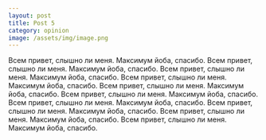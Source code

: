 ```yaml
---
layout: post
title: Post 5
category: opinion
image: /assets/img/image.png
---
```



Всем привет, слышно ли меня. Максимум йоба, спасибо.
Всем привет, слышно ли меня. Максимум йоба, спасибо.
Всем привет, слышно ли меня. Максимум йоба, спасибо.
Всем привет, слышно ли меня. Максимум йоба, спасибо.
Всем привет, слышно ли меня. Максимум йоба, спасибо.
Всем привет, слышно ли меня. Максимум йоба, спасибо.
Всем привет, слышно ли меня. Максимум йоба, спасибо.
Всем привет, слышно ли меня. Максимум йоба, спасибо.
Всем привет, слышно ли меня. Максимум йоба, спасибо.
Всем привет, слышно ли меня. Максимум йоба, спасибо.
